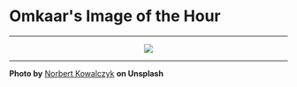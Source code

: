 # Omkaar's Image of the Hour

---

<div align="center">

<a href="https://unsplash.com/photos/abstract-blue-lines-on-a-dark-background-24R-2bFSImI">
  <img src="https://images.unsplash.com/photo-1753837738732-46691c8e923b?crop=entropy&cs=tinysrgb&fit=max&fm=jpg&ixid=M3w3NjA2Nzh8MHwxfHJhbmRvbXx8fHx8fHx8fDE3NTQ1MjQ4MDB8&ixlib=rb-4.1.0&q=80&w=1080" style="max-width:100%; height:auto;">
</a>



</div>

---

**Photo by** [Norbert Kowalczyk](https://unsplash.com/@norbertkowalczyk) **on Unsplash**
